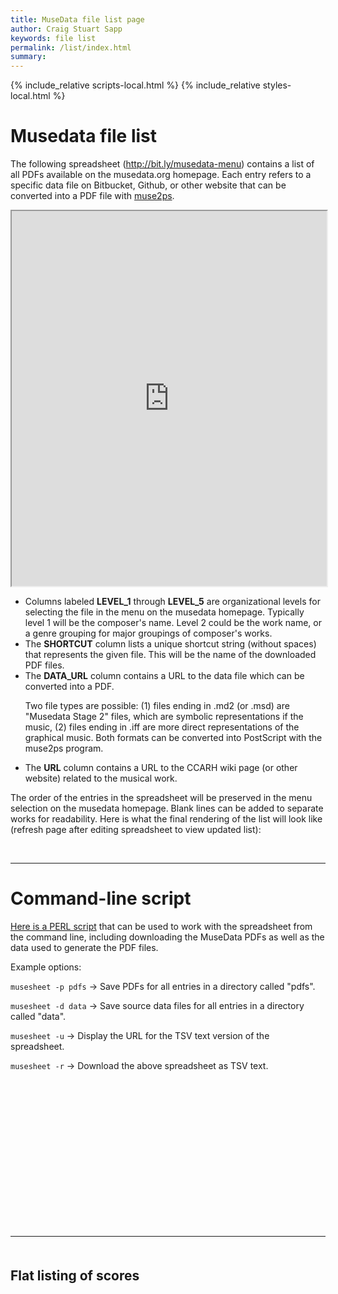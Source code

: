```yaml
---
title: MuseData file list page
author: Craig Stuart Sapp
keywords: file list
permalink: /list/index.html
summary: 
---
```


{% include_relative scripts-local.html %}
{% include_relative styles-local.html %}

# Musedata file list #

The following spreadsheet 
(<a target="_blank" href="http://bit.ly/musedata-menu">http://bit.ly/musedata-menu</a>)
contains a list of all PDFs available on the musedata.org homepage.
Each entry refers to a specific data file on Bitbucket, Github, or other
website that can be converted into a PDF file 
with <a target="_blank" href="http://muse2ps.ccarh.org">muse2ps</a>.

<iframe style="width:100%; height:600px;" src="https://docs.google.com/spreadsheets/d/e/2PACX-1vTTZN-R0h99A6x2Xc74PA1NuAFLQbUx8Kw_DsKvZPkJ2Hh_-knqQoeS6Yd07Yb2VoWR7LITIRnTAkSt/pubhtml?gid=0&amp;single=true&amp;widget=true&amp;headers=true"></iframe>

<ul>

<li> Columns labeled <b>LEVEL_1</b> through <b>LEVEL_5</b> are organizational
levels for selecting the file in the menu on the musedata homepage.
Typically level 1 will be the composer's name.  Level 2 could be
the work name, or a genre grouping for major groupings of composer's
works.</li>

<li> The <b>SHORTCUT</b> column lists a unique shortcut string (without
spaces) that represents the given file.  This will be the name of
the downloaded PDF files.</li>

<li> The <b>DATA_URL</b> column contains a URL to the data file
which can be converted into a PDF.  <p> Two file types are possible:
(1) files ending in .md2 (or .msd) are "Musedata Stage 2" files,
which are symbolic representations if the music, (2) files ending
in .iff are more direct representations of the graphical music.
Both formats can be converted into PostScript with the muse2ps
program.  </p> </li>

<li> The <b>URL</b> column contains a URL to the CCARH wiki page
(or other website) related to the musical work. </li>

</ul>

The order of the entries in the spreadsheet will be preserved in
the menu selection on the musedata homepage.  Blank lines can be
added to separate works for readability.  Here is what the final
rendering of the list will look like (refresh page after editing
spreadsheet to view updated list):

<br/>
<a name="musesheet"> </a>
<hr noshade>

# Command-line script #

<a target="_blank" href="musesheet.txt">Here is a PERL script</a>
that can be used to work with the spreadsheet from the command line,
including downloading the MuseData PDFs as well as the data used
to generate the PDF files.

Example options:

`musesheet -p pdfs` &rarr; Save PDFs for all entries in a directory called "pdfs".

`musesheet -d data` &rarr; Save source data files for all entries in a directory called "data".

`musesheet -u` &rarr; Display the URL for the TSV text version of the spreadsheet.

`musesheet -r` &rarr; Download the above spreadsheet as TSV text.

<div style="height:200px"></div>

<hr noshade style="margin-top:50px; margin-bottom:50px;">
<h2 style="padding-bottom:50px;"> Flat listing of scores </h2>
<div style="font-size:14pt; line-height:17pt;" id="flat-list"></div>

